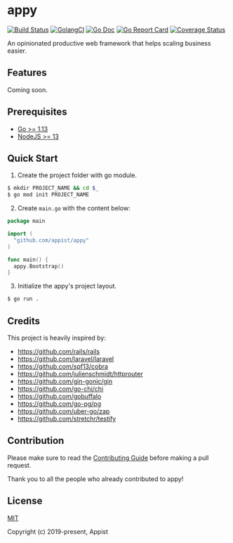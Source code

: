 # appy

[![Build Status](https://github.com/appist/appy/workflows/Unit%20Test/badge.svg)](https://github.com/appist/appy/actions?workflow=Unit+Test)
[![GolangCI](https://golangci.com/badges/github.com/appist/appy.svg)](https://golangci.com/r/github.com/appist/appy)
[![Go Doc](http://img.shields.io/badge/godoc-reference-5272B4.svg)](http://godoc.org/github.com/appist/appy)
[![Go Report Card](https://goreportcard.com/badge/github.com/appist/appy)](https://goreportcard.com/report/github.com/appist/appy)
[![Coverage Status](https://img.shields.io/codecov/c/gh/appist/appy.svg?logo=codecov)](https://codecov.io/gh/appist/appy)

An opinionated productive web framework that helps scaling business easier.

## Features

Coming soon.

## Prerequisites

- [Go >= 1.13](https://golang.org/dl/)
- [NodeJS >= 13](https://nodejs.org/en/download/)

## Quick Start

1. Create the project folder with go module.

```sh
$ mkdir PROJECT_NAME && cd $_
$ go mod init PROJECT_NAME
```

2. Create `main.go` with the content below:

```go
package main

import (
  "github.com/appist/appy"
)

func main() {
  appy.Bootstrap()
}
```

3. Initialize the appy's project layout.

```sh
$ go run .
```

## Credits

This project is heavily inspired by:

- https://github.com/rails/rails
- https://github.com/laravel/laravel
- https://github.com/spf13/cobra
- https://github.com/julienschmidt/httprouter
- https://github.com/gin-gonic/gin
- https://github.com/go-chi/chi
- https://github.com/gobuffalo
- https://github.com/go-pg/pg
- https://github.com/uber-go/zap
- https://github.com/stretchr/testify

## Contribution

Please make sure to read the [Contributing Guide](https://github.com/appist/appy/blob/master/.github/CONTRIBUTING.md) before making a pull request.

Thank you to all the people who already contributed to appy!

## License

[MIT](http://opensource.org/licenses/MIT)

Copyright (c) 2019-present, Appist
